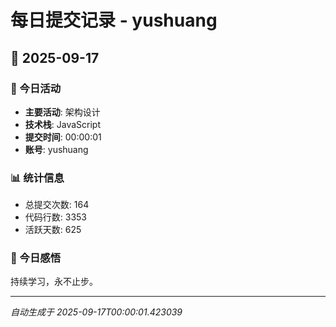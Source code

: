 # 每日提交记录 - yushuang

## 📅 2025-09-17

### 🎯 今日活动
- **主要活动**: 架构设计
- **技术栈**: JavaScript
- **提交时间**: 00:00:01
- **账号**: yushuang

### 📊 统计信息
- 总提交次数: 164
- 代码行数: 3353
- 活跃天数: 625

### 💭 今日感悟
持续学习，永不止步。

---
*自动生成于 2025-09-17T00:00:01.423039*
